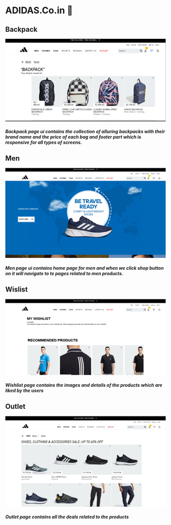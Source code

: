 # ADIDAS.Co.in :running:
## Backpack
![Screenshot 16](screenshots_ui/Screenshot16.png)
##### <i>Backpack page ui contains the collection of alluring backpacks with their brand name and the price of each bag and  footer part which is responsive for all types of screens.</i>

## Men
![Screenshot 17](screenshots_ui/Screenshot17.png)
##### <i>Men page ui contains home page for men and when we click shop button on it will navigate to te pages related to men products.</i>

## Wislist
![Screenshot 18](screenshots_ui/Screenshot18.png)
##### <i>Wishlist page contains the images and details of the products which are liked by the users</i>

## Outlet
![Screenshot 19](screenshots_ui/Screenshot19.jpeg)
##### <i>Outlet page contains all the deals related to the products</i>

